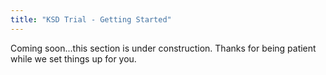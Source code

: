 ```yaml
---
title: "KSD Trial - Getting Started"
---
```


Coming soon...this section is under construction. Thanks for being patient while we set things up for you.
